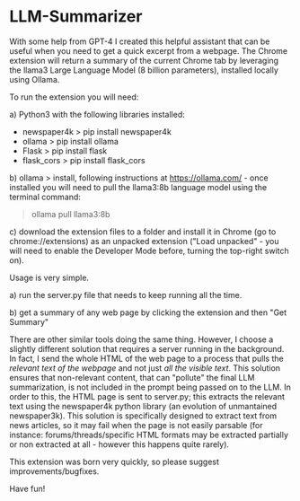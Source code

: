 # LLM-Summarizer
With some help from GPT-4 I created this helpful assistant that can be useful when you need to get a quick excerpt from a webpage.
The Chrome extension will return a summary of the current Chrome tab by leveraging the llama3 Large Language Model (8 billion parameters), installed locally using Ollama.

To run the extension you will need:

a) Python3 with the following libraries installed:
- newspaper4k > pip install newspaper4k
- ollama > pip install ollama
- Flask > pip install flask
- flask_cors > pip install flask_cors

b) ollama > install, following instructions at https://ollama.com/ - once installed you will need to pull the llama3:8b language model using the terminal command: 

> ollama pull llama3:8b 

c) download the extension files to a folder and install it in Chrome (go to chrome://extensions) as an unpacked extension ("Load unpacked" - you will need to enable the Developer Mode before, turning the top-right switch on).

Usage is very simple.

a) run the server.py file that needs to keep running all the time.

b) get a summary of any web page by clicking the extension and then "Get Summary"

There are other similar tools doing the same thing. However, I choose a slightly different solution that requires a server running in the background.
In fact, I send the whole HTML of the web page to a process that pulls the *relevant text of the webpage* and not just *all the visible text*. 
This solution ensures that non-relevant content, that can "pollute" the final LLM summarization, is not included in the prompt being passed on to the LLM. 
In order to this, the HTML page is sent to server.py; this extracts the relevant text using the newspaper4k python library (an evolution of unmantained newspaper3k).
This solution is specifically designed to extract text from news articles, so it may fail when the page is not easily parsable (for instance: forums/threads/specific HTML formats may be extracted partially or non extracted at all - however this happens quite rarely).

This extension was born very quickly, so please suggest improvements/bugfixes.

Have fun!
